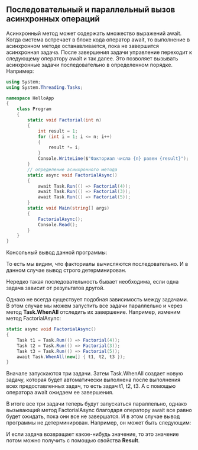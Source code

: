 ## Последовательный и параллельный вызов асинхронных операций

Асинхронный метод может содержать множество выражений await. Когда система встречает в блоке 
кода оператор await, то выполнение в асинхронном методе останавливается, пока не завершится асинхронная задача. 
После завершения задачи управление переходит к следующему оператору await и так далее. Это позволяет вызывать асинхронные 
задачи последовательно в определенном порядке. Например:

```cs
using System;
using System.Threading.Tasks;

namespace HelloApp
{
    class Program
    {
        static void Factorial(int n)
        {
            int result = 1;
            for (int i = 1; i <= n; i++)
            {
                result *= i;
            }
            Console.WriteLine($"Факториал числа {n} равен {result}");
        }
        // определение асинхронного метода
        static async void FactorialAsync()
        {
            await Task.Run(() => Factorial(4));
            await Task.Run(() => Factorial(3));
            await Task.Run(() => Factorial(5));
        }
        static void Main(string[] args)
        {
            FactorialAsync();
            Console.Read();
        }
    }
}
```

Консольный вывод данной программы:

То есть мы видим, что факториалы вычисляются последовательно. И в данном случае вывод строго детерминирован.

Нередко такая последовательность бывает необходима, если одна задача зависит от результатов другой.

Однако не всегда существует подобная зависимость между задачами. В этом случае мы можем запустить все задачи параллельно и через метод **Task.WhenAll** 
отследить их завершение. Например, изменим метод FactorialAsync:

```cs
static async void FactorialAsync()
{
	Task t1 = Task.Run(() => Factorial(4));
	Task t2 = Task.Run(() => Factorial(3));
	Task t3 = Task.Run(() => Factorial(5));
	await Task.WhenAll(new[] { t1, t2, t3 });
}
```

Вначале запускаются три задачи. Затем Task.WhenAll создает новую задачу, которая будет автоматически выполнена после выполнения всех предоставленных задач, то есть задач t1, t2, t3. 
А с помощью оператора await ожидаем ее завершения.

В итоге все три задачи теперь будут запускаться параллельно, однако вызывающий метод FactorialAsync благодаря оператору await все равно будет ожидать, 
пока они все не завершатся. И в этом случае вывод программы не детерминирован. Например, он может быть следующим:

И если задача возвращает какое-нибудь значение, то это значение потом можно получить с помощью свойства **Result**.

